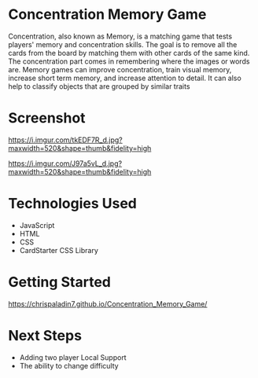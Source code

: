 # Concentration Memory Game
Concentration, also known as Memory, is a matching game that tests players' memory and concentration skills. 
The goal is to remove all the cards from the board by matching them with other cards of the same kind.
The concentration part comes in remembering where the images or words are.
Memory games can improve concentration, train visual memory, increase short term memory, and increase attention to detail.
It can also help to classify objects that are grouped by similar traits 

# Screenshot

https://i.imgur.com/tkEDF7R_d.jpg?maxwidth=520&shape=thumb&fidelity=high

https://i.imgur.com/J97a5vL_d.jpg?maxwidth=520&shape=thumb&fidelity=high

# Technologies Used

- JavaScript
- HTML
- CSS
- CardStarter CSS Library

# Getting Started

https://chrispaladin7.github.io/Concentration_Memory_Game/

# Next Steps

- Adding two player Local Support
- The ability to change difficulty 